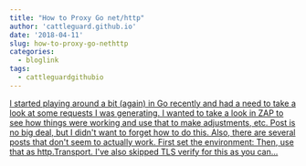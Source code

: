 ```yaml
---
title: "How to Proxy Go net/http"
author: 'cattleguard.github.io'
date: '2018-04-11'
slug: how-to-proxy-go-nethttp
categories:
  - bloglink
tags:
  - cattleguardgithubio
---
```


[I started playing around a bit (again) in Go recently and had a need to take a look at some requests I was generating. I wanted to take a look in ZAP to see how things were working and use that to make adjustments, etc. Post is no big deal, but I didn't want to forget how to do this. Also, there are several posts that don't seem to actually work. First set the environment: Then, use that as http.Transport. I've also skipped TLS verify for this as you can...<click to read more>](https://cattleguard.github.io/2018/04/11/how-to-proxy-go-http/)

